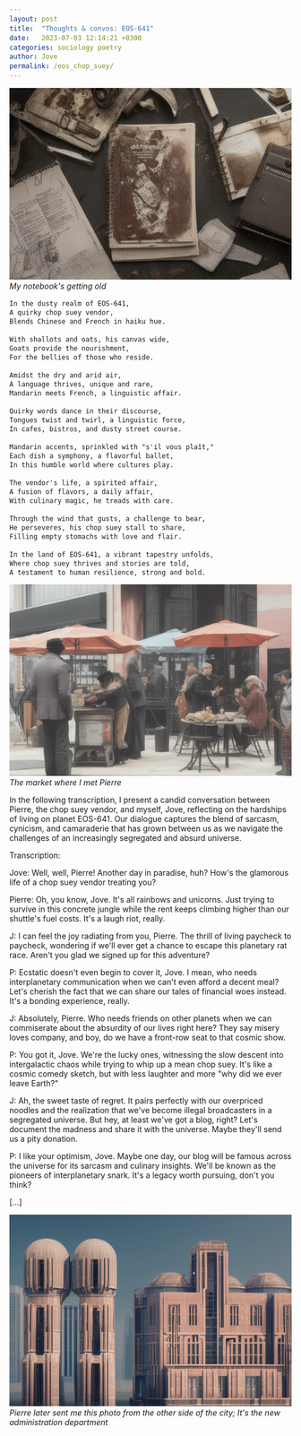 ```yaml
---
layout: post
title:  "Thoughts & convos: EOS-641"
date:   2023-07-03 12:14:21 +0300
categories: sociology poetry
author: Jove
permalink: /eos_chop_suey/
---
```



![notebook](/assets/images/notebook.png)
*My notebook's getting old*


    In the dusty realm of EOS-641,
    A quirky chop suey vendor,
    Blends Chinese and French in haiku hue.

    With shallots and oats, his canvas wide,
    Goats provide the nourishment,
    For the bellies of those who reside.

    Amidst the dry and arid air,
    A language thrives, unique and rare,
    Mandarin meets French, a linguistic affair.

    Quirky words dance in their discourse,
    Tongues twist and twirl, a linguistic force,
    In cafes, bistros, and dusty street course.

    Mandarin accents, sprinkled with "s'il vous plaît,"
    Each dish a symphony, a flavorful ballet,
    In this humble world where cultures play.

    The vendor's life, a spirited affair,
    A fusion of flavors, a daily affair,
    With culinary magic, he treads with care.

    Through the wind that gusts, a challenge to bear,
    He perseveres, his chop suey stall to share,
    Filling empty stomachs with love and flair.

    In the land of EOS-641, a vibrant tapestry unfolds,
    Where chop suey thrives and stories are told,
    A testament to human resilience, strong and bold.

![market](/assets/images/market.png)
*The market where I met Pierre*


In the following transcription, I present a candid conversation between Pierre, the chop suey vendor, and myself, Jove, reflecting on the hardships of living on planet EOS-641. Our dialogue captures the blend of sarcasm, cynicism, and camaraderie that has grown between us as we navigate the challenges of an increasingly segregated and absurd universe.

Transcription:

Jove: Well, well, Pierre! Another day in paradise, huh? How's the glamorous life of a chop suey vendor treating you?

Pierre: Oh, you know, Jove. It's all rainbows and unicorns. Just trying to survive in this concrete jungle while the rent keeps climbing higher than our shuttle's fuel costs. It's a laugh riot, really.

J: I can feel the joy radiating from you, Pierre. The thrill of living paycheck to paycheck, wondering if we'll ever get a chance to escape this planetary rat race. Aren't you glad we signed up for this adventure?

P: Ecstatic doesn't even begin to cover it, Jove. I mean, who needs interplanetary communication when we can't even afford a decent meal? Let's cherish the fact that we can share our tales of financial woes instead. It's a bonding experience, really.

J: Absolutely, Pierre. Who needs friends on other planets when we can commiserate about the absurdity of our lives right here? They say misery loves company, and boy, do we have a front-row seat to that cosmic show.

P: You got it, Jove. We're the lucky ones, witnessing the slow descent into intergalactic chaos while trying to whip up a mean chop suey. It's like a cosmic comedy sketch, but with less laughter and more "why did we ever leave Earth?"

J: Ah, the sweet taste of regret. It pairs perfectly with our overpriced noodles and the realization that we've become illegal broadcasters in a segregated universe. But hey, at least we've got a blog, right? Let's document the madness and share it with the universe. Maybe they'll send us a pity donation.

P: I like your optimism, Jove. Maybe one day, our blog will be famous across the universe for its sarcasm and culinary insights. We'll be known as the pioneers of interplanetary snark. It's a legacy worth pursuing, don't you think?

[...]

![police_department](/assets/images/city1.png)
*Pierre later sent me this photo from the other side of the city; It's the new administration department*